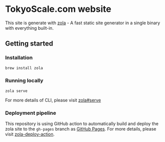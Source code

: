 # TokyoScale.com website

This site is generate with [zola] - A fast static site generator in a single binary with everything built-in.

## Getting started


### Installation
```bash
brew install zola
```

### Running locally
```base
zola serve
```
For more details of CLI, please visit [zola#serve]

### Deployment pipeline

This repository is using GitHub action to automatically build and deploy the zola site to the `gh-pages` branch as [GitHub Pages]. For more details, please visit [zola-deploy-action].

[Github Pages]:https://pages.github.com/
[zola]:https://www.getzola.org/
[zola#serve]:https://www.getzola.org/documentation/getting-started/cli-usage/#serve
[zola-deploy-action]:https://github.com/shalzz/zola-deploy-action
